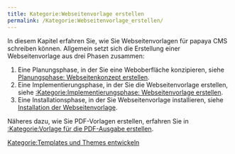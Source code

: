 ```yaml
---
title: Kategorie:Webseitenvorlage erstellen
permalink: /Kategorie:Webseitenvorlage_erstellen/
---
```


In diesem Kapitel erfahren Sie, wie Sie Webseitenvorlagen für papaya CMS schreiben können. Allgemein setzt sich die Erstellung einer Webseitenvorlage aus drei Phasen zusammen:

1.  Eine Planungsphase, in der Sie eine Weboberfläche konzipieren, siehe [Planungsphase: Webseitenkonzept erstellen](/Planungsphase:_Webseitenkonzept_erstellen "wikilink").
2.  Eine Implementierungsphase, in der Sie die Webseitenvorlage erstellen, siehe [:Kategorie:Implementierungsphase: Webseitenvorlage erstellen](/:Kategorie:Implementierungsphase:_Webseitenvorlage_erstellen "wikilink").
3.  Eine Installationsphase, in der Sie Webseitenvorlage installieren, siehe [Installation der Webseitenvorlage](/Installation_der_Webseitenvorlage "wikilink").

Näheres dazu, wie Sie PDF-Vorlagen erstellen, erfahren Sie in [:Kategorie:Vorlage für die PDF-Ausgabe erstellen](/:Kategorie:Vorlage_für_die_PDF-Ausgabe_erstellen "wikilink").

[Kategorie:Templates und Themes entwickeln](/Kategorie:Templates_und_Themes_entwickeln "wikilink")